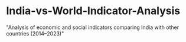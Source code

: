 # India-vs-World-Indicator-Analysis
"Analysis of economic and social indicators comparing India with other countries (2014–2023)"
